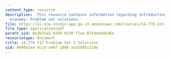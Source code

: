 ```yaml
---
content_type: resource
description: 'This resource contains information regarding introduction to political
  economy: Problem set solutions.'
file: https://ol-ocw-studio-app-qa.s3.amazonaws.com/courses/14-770-introduction-to-political-economy-fall-2017/9600a2e44ccda44f1806acd1d9512c0e_MIT14_770F17_pset3sol.pdf
file_type: application/pdf
parent_uid: 6e3b25a5-9349-0138-f7ae-8754ee8de36a
resourcetype: Document
title: 14.770 F17 Problem Set 3 Solutions
uid: 9600a2e4-4ccd-a44f-1806-acd1d9512c0e
---
```


